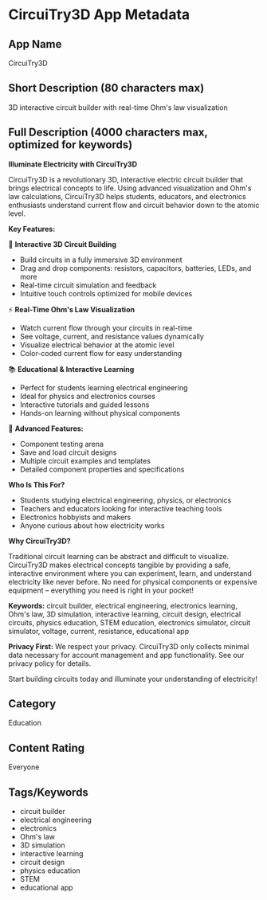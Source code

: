 # CircuiTry3D App Metadata

## App Name
CircuiTry3D

## Short Description (80 characters max)
3D interactive circuit builder with real-time Ohm's law visualization

## Full Description (4000 characters max, optimized for keywords)

**Illuminate Electricity with CircuiTry3D**

CircuiTry3D is a revolutionary 3D, interactive electric circuit builder that brings electrical concepts to life. Using advanced visualization and Ohm's law calculations, CircuiTry3D helps students, educators, and electronics enthusiasts understand current flow and circuit behavior down to the atomic level.

**Key Features:**

🔌 **Interactive 3D Circuit Building**
- Build circuits in a fully immersive 3D environment
- Drag and drop components: resistors, capacitors, batteries, LEDs, and more
- Real-time circuit simulation and feedback
- Intuitive touch controls optimized for mobile devices

⚡ **Real-Time Ohm's Law Visualization**
- Watch current flow through your circuits in real-time
- See voltage, current, and resistance values dynamically
- Visualize electrical behavior at the atomic level
- Color-coded current flow for easy understanding

📚 **Educational & Interactive Learning**
- Perfect for students learning electrical engineering
- Ideal for physics and electronics courses
- Interactive tutorials and guided lessons
- Hands-on learning without physical components

🎯 **Advanced Features:**
- Component testing arena
- Save and load circuit designs
- Multiple circuit examples and templates
- Detailed component properties and specifications

**Who Is This For?**

- Students studying electrical engineering, physics, or electronics
- Teachers and educators looking for interactive teaching tools
- Electronics hobbyists and makers
- Anyone curious about how electricity works

**Why CircuiTry3D?**

Traditional circuit learning can be abstract and difficult to visualize. CircuiTry3D makes electrical concepts tangible by providing a safe, interactive environment where you can experiment, learn, and understand electricity like never before. No need for physical components or expensive equipment – everything you need is right in your pocket!

**Keywords:** circuit builder, electrical engineering, electronics learning, Ohm's law, 3D simulation, interactive learning, circuit design, electrical circuits, physics education, STEM education, electronics simulator, circuit simulator, voltage, current, resistance, educational app

**Privacy First:**
We respect your privacy. CircuiTry3D only collects minimal data necessary for account management and app functionality. See our privacy policy for details.

Start building circuits today and illuminate your understanding of electricity!

## Category
Education

## Content Rating
Everyone

## Tags/Keywords
- circuit builder
- electrical engineering
- electronics
- Ohm's law
- 3D simulation
- interactive learning
- circuit design
- physics education
- STEM
- educational app
